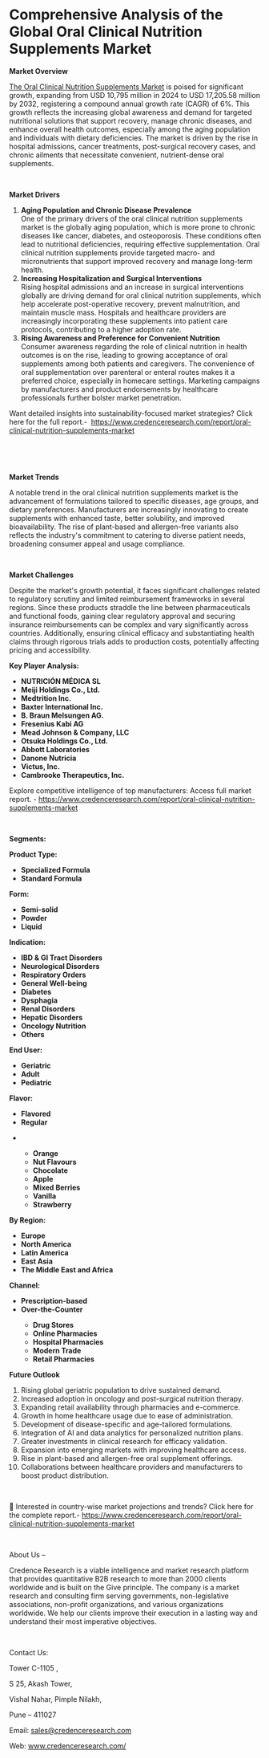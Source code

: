 # Comprehensive Analysis of the Global Oral Clinical Nutrition Supplements Market


<p><strong>Market Overview</strong></p>
<p><a href="https://www.credenceresearch.com/report/oral-clinical-nutrition-supplements-market">The Oral Clinical Nutrition Supplements Market</a> is poised for significant growth, expanding from USD 10,795 million in 2024 to USD 17,205.58 million by 2032, registering a compound annual growth rate (CAGR) of 6%. This growth reflects the increasing global awareness and demand for targeted nutritional solutions that support recovery, manage chronic diseases, and enhance overall health outcomes, especially among the aging population and individuals with dietary deficiencies. The market is driven by the rise in hospital admissions, cancer treatments, post-surgical recovery cases, and chronic ailments that necessitate convenient, nutrient-dense oral supplements.</p>
<p><strong>&nbsp;</strong></p>
<p><strong>Market Drivers</strong></p>
<ol>
<li><strong> Aging Population and Chronic Disease Prevalence</strong><br data-start="1448" data-end="1451" /> One of the primary drivers of the oral clinical nutrition supplements market is the globally aging population, which is more prone to chronic diseases like cancer, diabetes, and osteoporosis. These conditions often lead to nutritional deficiencies, requiring effective supplementation. Oral clinical nutrition supplements provide targeted macro- and micronutrients that support improved recovery and manage long-term health.</li>
<li data-start="1877" data-end="2325"><strong data-start="1877" data-end="1937"> Increasing Hospitalization and Surgical Interventions</strong><br data-start="1937" data-end="1940" /> Rising hospital admissions and an increase in surgical interventions globally are driving demand for oral clinical nutrition supplements, which help accelerate post-operative recovery, prevent malnutrition, and maintain muscle mass. Hospitals and healthcare providers are increasingly incorporating these supplements into patient care protocols, contributing to a higher adoption rate.</li>
<li data-start="2327" data-end="2835"><strong data-start="2327" data-end="2390"> Rising Awareness and Preference for Convenient Nutrition</strong><br data-start="2390" data-end="2393" /> Consumer awareness regarding the role of clinical nutrition in health outcomes is on the rise, leading to growing acceptance of oral supplements among both patients and caregivers. The convenience of oral supplementation over parenteral or enteral routes makes it a preferred choice, especially in homecare settings. Marketing campaigns by manufacturers and product endorsements by healthcare professionals further bolster market penetration.</li>
</ol>
<p>Want detailed insights into sustainability-focused market strategies? Click here for the full report.- &nbsp;<a href="https://www.credenceresearch.com/report/oral-clinical-nutrition-supplements-market">https://www.credenceresearch.com/report/oral-clinical-nutrition-supplements-market</a></p>
<p>&nbsp;</p>
<p>&nbsp;</p>
<p><strong>Market Trends</strong></p>
<p>A notable trend in the oral clinical nutrition supplements market is the advancement of formulations tailored to specific diseases, age groups, and dietary preferences. Manufacturers are increasingly innovating to create supplements with enhanced taste, better solubility, and improved bioavailability. The rise of plant-based and allergen-free variants also reflects the industry's commitment to catering to diverse patient needs, broadening consumer appeal and usage compliance.</p>
<p><strong>&nbsp;</strong></p>
<p><strong>Market Challenges</strong></p>
<p>Despite the market's growth potential, it faces significant challenges related to regulatory scrutiny and limited reimbursement frameworks in several regions. Since these products straddle the line between pharmaceuticals and functional foods, gaining clear regulatory approval and securing insurance reimbursements can be complex and vary significantly across countries. Additionally, ensuring clinical efficacy and substantiating health claims through rigorous trials adds to production costs, potentially affecting pricing and accessibility.</p>
<p><strong>Key Player Analysis:</strong></p>
<ul>
<li><strong>NUTRICI&Oacute;N M&Eacute;DICA SL</strong></li>
<li><strong>Meiji Holdings Co., Ltd.</strong></li>
<li><strong>Medtrition Inc.</strong></li>
<li><strong>Baxter International Inc.</strong></li>
<li><strong>B. Braun Melsungen AG.</strong></li>
<li><strong>Fresenius Kabi AG</strong></li>
<li><strong>Mead Johnson &amp; Company, LLC</strong></li>
<li><strong>Otsuka Holdings Co., Ltd.</strong></li>
<li><strong>Abbott Laboratories</strong></li>
<li><strong>Danone Nutricia</strong></li>
<li><strong>Victus, Inc.</strong></li>
<li><strong>Cambrooke Therapeutics, Inc.</strong></li>
</ul>
<p>Explore competitive intelligence of top manufacturers: Access full market report. - <a href="https://www.credenceresearch.com/report/oral-clinical-nutrition-supplements-market">https://www.credenceresearch.com/report/oral-clinical-nutrition-supplements-market</a></p>
<p>&nbsp;</p>
<p><strong>Segments:</strong></p>
<p><strong>Product Type:</strong></p>
<ul>
<li><strong>Specialized Formula</strong></li>
<li><strong>Standard Formula</strong></li>
</ul>
<p><strong>Form:</strong></p>
<ul>
<li><strong>Semi-solid</strong></li>
<li><strong>Powder</strong></li>
<li><strong>Liquid</strong></li>
</ul>
<p><strong>Indication:</strong></p>
<ul>
<li><strong>IBD &amp; GI Tract Disorders</strong></li>
<li><strong>Neurological Disorders</strong></li>
<li><strong>Respiratory Orders</strong></li>
<li><strong>General Well-being</strong></li>
<li><strong>Diabetes</strong></li>
<li><strong>Dysphagia</strong></li>
<li><strong>Renal Disorders</strong></li>
<li><strong>Hepatic Disorders</strong></li>
<li><strong>Oncology Nutrition</strong></li>
<li><strong>Others</strong></li>
</ul>
<p><strong>End User:</strong></p>
<ul>
<li><strong>Geriatric</strong></li>
<li><strong>Adult</strong></li>
<li><strong>Pediatric</strong></li>
</ul>
<p><strong>Flavor:</strong></p>
<ul>
<li><strong>Flavored</strong></li>
<li><strong>Regular</strong></li>
</ul>
<ul>
<li><strong>&nbsp;</strong></li>
<ul>
<li><strong>Orange</strong></li>
<li><strong>Nut Flavours</strong></li>
<li><strong>Chocolate</strong></li>
<li><strong>Apple</strong></li>
<li><strong>Mixed Berries</strong></li>
<li><strong>Vanilla</strong></li>
<li><strong>Strawberry</strong></li>
</ul>
</ul>
<p><strong>By Region:</strong></p>
<ul>
<li><strong>Europe</strong></li>
<li><strong>North America</strong></li>
<li><strong>Latin America</strong></li>
<li><strong>East Asia</strong></li>
<li><strong>The Middle East and Africa</strong></li>
</ul>
<p><strong>Channel:</strong></p>
<ul>
<li><strong>Prescription-based</strong></li>
<li><strong>Over-the-Counter</strong></li>
<ul>
<li><strong>Drug Stores</strong></li>
<li><strong>Online Pharmacies</strong></li>
<li><strong>Hospital Pharmacies</strong></li>
<li><strong>Modern Trade</strong></li>
<li><strong>Retail Pharmacies</strong></li>
</ul>
</ul>
<p><strong>Future Outlook </strong></p>
<ol>
<li>Rising global geriatric population to drive sustained demand.</li>
<li data-start="4134" data-end="4201">Increased adoption in oncology and post-surgical nutrition therapy.</li>
<li data-start="4205" data-end="4269">Expanding retail availability through pharmacies and e-commerce.</li>
<li data-start="4273" data-end="4335">Growth in home healthcare usage due to ease of administration.</li>
<li data-start="4339" data-end="4401">Development of disease-specific and age-tailored formulations.</li>
<li data-start="4405" data-end="4475">Integration of AI and data analytics for personalized nutrition plans.</li>
<li data-start="4479" data-end="4544">Greater investments in clinical research for efficacy validation.</li>
<li data-start="4548" data-end="4613">Expansion into emerging markets with improving healthcare access.</li>
<li data-start="4617" data-end="4681">Rise in plant-based and allergen-free oral supplement offerings.</li>
<li data-start="4686" data-end="4778">Collaborations between healthcare providers and manufacturers to boost product distribution.</li>
</ol>
<p>&nbsp;</p>
<p>📌 Interested in country-wise market projections and trends? Click here for the complete report.- <a href="https://www.credenceresearch.com/report/oral-clinical-nutrition-supplements-market">https://www.credenceresearch.com/report/oral-clinical-nutrition-supplements-market</a></p>
<p>&nbsp;</p>
<p>About Us &ndash;</p>
<p>Credence Research is a viable intelligence and market research platform that provides quantitative B2B research to more than 2000 clients worldwide and is built on the Give principle. The company is a market research and consulting firm serving governments, non-legislative associations, non-profit organizations, and various organizations worldwide. We help our clients improve their execution in a lasting way and understand their most imperative objectives.</p>
<p>&nbsp;</p>
<p>Contact Us:</p>
<p>Tower C-1105 ,</p>
<p>S 25, Akash Tower,</p>
<p>Vishal Nahar, Pimple Nilakh,</p>
<p>Pune &ndash; 411027</p>
<p>Email: <a href="mailto:sales@credenceresearch.com">sales@credenceresearch.com</a></p>
<p>Web: <a href="http://www.credenceresearch.com/">www.credenceresearch.com/</a></p>
